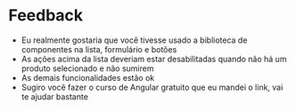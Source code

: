# Feedback

- Eu realmente gostaria que você tivesse usado a biblioteca de componentes na lista, formulário e botões
- As ações acima da lista deveriam estar desabilitadas quando não há um produto selecionado e não sumirem
- As demais funcionalidades estão ok
- Sugiro você fazer o curso de Angular gratuito que eu mandei o link, vai te ajudar bastante
